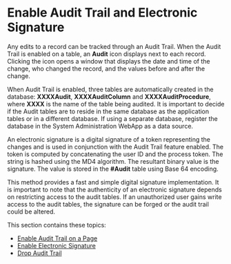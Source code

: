# Enable Audit Trail and Electronic Signature

Any edits to a record can be tracked through an Audit Trail. When the
Audit Trail is enabled on a table, an **Audit** icon displays next to
each record. Clicking the icon opens a window that displays the date and
time of the change, who changed the record, and the values before and
after the change.

When Audit Trail is enabled, three tables are automatically created in
the database: **XXXXAudit**, **XXXXAuditColumn** and
**XXXXAuditProcedure**, where **XXXX** is the name of the table being
audited. It is important to decide if the Audit tables are to reside in
the same database as the application tables or in a different database.
If using a separate database, register the database in the System
Administration WebApp as a data source.

An electronic signature is a digital signature of a token representing
the changes and is used in conjunction with the Audit Trail feature
enabled. The token is computed by concatenating the user ID and the
process token. The string is hashed using the MD4 algorithm. The
resultant binary value is the signature. The value is stored in the
**\#Audit** table using Base 64 encoding.

This method provides a fast and simple digital signature implementation.
It is important to note that the authenticity of an electronic signature
depends on restricting access to the audit tables. If an unauthorized
user gains write access to the audit tables, the signature can be forged
or the audit trail could be altered.

This section contains these topics:

  - [Enable Audit Trail on a Page](Enable_Audit_Trail_on_a_Page.htm)
  - [Enable Electronic Signature](Enable_Electronic_Signature.htm)
  - [Drop Audit Trail](Drop_Audit_Tables.htm)
